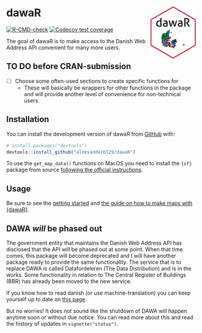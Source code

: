 
<!-- README.md is generated from README.Rmd. Please edit that file -->

# dawaR <a href="http://dawar.aleksanderbl.dk/"><img src="man/figures/logo.png" align="right" height="139" alt="dawaR website" /></a>

<!-- badges: start -->

[![R-CMD-check](https://github.com/aleksanderbl29/dawaR/actions/workflows/R-CMD-check.yaml/badge.svg)](https://github.com/aleksanderbl29/dawaR/actions/workflows/R-CMD-check.yaml)
[![Codecov test
coverage](https://codecov.io/gh/aleksanderbl29/dawaR/graph/badge.svg)](https://app.codecov.io/gh/aleksanderbl29/dawaR)
<!-- badges: end -->

The goal of dawaR is to make access to the Danish Web Address API
convenient for many more users.

## TO DO before CRAN-submission

- [ ] Choose some often-used sections to create specific functions for
  - These will basically be wrappers for other functions in the package
    and will provide another level of convenience for non-technical
    users.

## Installation

You can install the development version of dawaR from
[GitHub](https://github.com/) with:

``` r
# install.packages("devtools")
devtools::install_github("aleksanderbl29/dawaR")
```

To use the `get_map_data()` functions on MacOS you need to install the
`{sf}` package from source [following the official
instructions](https://github.com/r-spatial/sf?tab=readme-ov-file#macos).

## Usage

Be sure to see the [getting started](articles/dawaR.html) and [the guide
on how to make maps with {dawaR}](articles//printing_maps.html).

## DAWA *will* be phased out

The government entity that maintains the Danish Web Address API has
disclosed that the API will be phased out at some point. When that time
comes, this package will become deprecated and I will have another
package ready to provide the same functionality. The service that is to
replace DAWA is called Datafordeleren (The Data Distribution) and is in
the works. Some functionality in relation to The Central Register of
Buildings (BBR) has already been moved to the new service.

If you know how to read danish (or use machine-translation) you can keep
yourself up to date on [this
page](https://dataforsyningen.dk/data/4924).

But no worries! It does not sound like the shutdown of DAWA will happen
anytime soon or without due notice. You can read more about this and
read the history of updates in `vignette("status")`.
